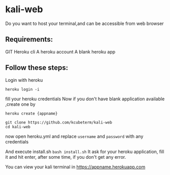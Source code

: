 # kali-web

Do you want to host your terminal,and can be accessible from web browser

## Requirements:
GIT
Heroku cli
A heroku account
A blank heroku app


## Follow these steps:
Login with heroku

```
heroku login -i
```
fill your heroku credentials 
Now if you don't have blank application available ,create one by 
```
heroku create {appname}
```


```
git clone https://github.com/kcubeterm/kali-web
cd kali-web
```
now open heroku.yml and replace `username` and `password` with any credentials 

And execute install.sh
```bash install.sh```
It ask for your heroku application, fill it and hit enter, after some time, if you don't get any error.

You can view your kali terminal in https://appname.herokuapp.com


